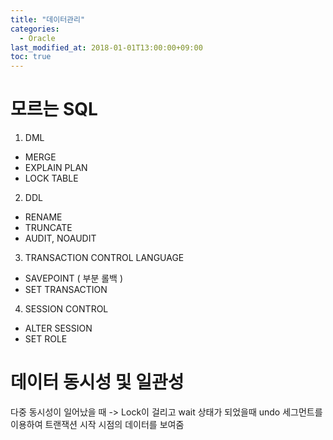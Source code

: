 ```yaml
---
title: "데이터관리"
categories: 
  - Oracle
last_modified_at: 2018-01-01T13:00:00+09:00
toc: true
---
```



# 모르는 SQL 

1. DML
- MERGE
- EXPLAIN PLAN
- LOCK TABLE

2. DDL
- RENAME
- TRUNCATE
- AUDIT, NOAUDIT

3. TRANSACTION CONTROL LANGUAGE
- SAVEPOINT ( 부분 롤백 )
- SET TRANSACTION

4. SESSION CONTROL
- ALTER SESSION
- SET ROLE


# 데이터 동시성 및 일관성

다중 동시성이 일어났을 때 -> Lock이 걸리고 wait 상태가 되었을때
undo 세그먼트를 이용하여 트랜잭션 시작 시점의 데이터를 보여줌 

